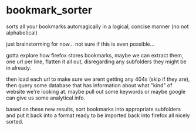 bookmark_sorter
===============

sorts all your bookmarks automagically in a logical, concise manner (no not alphabetical)

just brainstorming for now... not sure if this is even possible...

gotta explore how firefox stores bookmarks, maybe we can extract them, one url per line, flatten it all out, disregarding any subfolders they might be in already.

then load each url to make sure we arent getting any 404s (skip if they are), then query some database that has information about what "kind" of website we're looking at. maybe pull out some keywords or maybe google can give us some analytical info.

based on these new results, sort bookmarks into appropriate subfolders and put it back into a format ready to be imported back into firefox all nicely sorted.